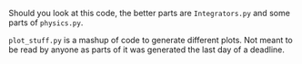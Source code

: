 Should you look at this code, the better parts are `Integrators.py` and some parts of `physics.py`. 

`plot_stuff.py` is a mashup of code to generate different plots. Not meant to be read by anyone as parts of it was generated the last day of a deadline. 